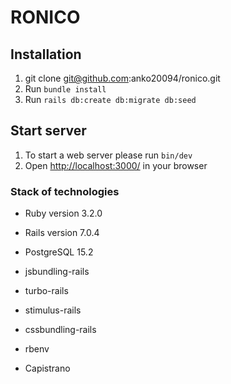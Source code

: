 # RONICO

Installation
--------------
1. git clone git@github.com:anko20094/ronico.git
2. Run `bundle install`
3. Run `rails db:create db:migrate db:seed`

Start server
--------------
1. To start a web server please run `bin/dev`
2. Open [http://localhost:3000/](http://localhost:3000/) in your browser

### Stack of technologies
* Ruby version 3.2.0
* Rails version 7.0.4
* PostgreSQL 15.2

* jsbundling-rails
* turbo-rails
* stimulus-rails
* cssbundling-rails

* rbenv

* Capistrano

